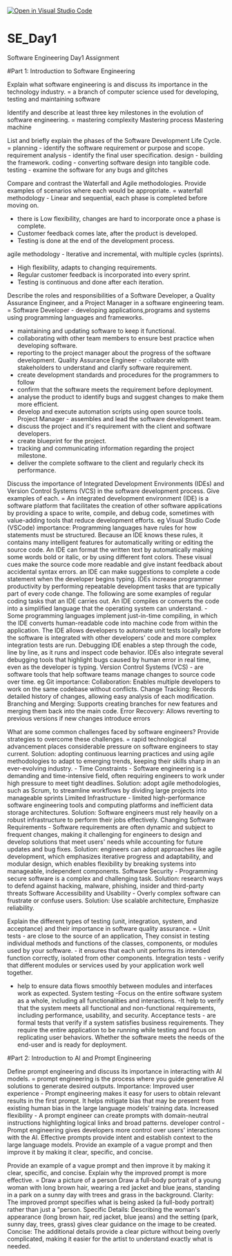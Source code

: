 [![Open in Visual Studio Code](https://classroom.github.com/assets/open-in-vscode-2e0aaae1b6195c2367325f4f02e2d04e9abb55f0b24a779b69b11b9e10269abc.svg)](https://classroom.github.com/online_ide?assignment_repo_id=18682061&assignment_repo_type=AssignmentRepo)
# SE_Day1
Software Engineering Day1 Assignment

#Part 1: Introduction to Software Engineering

Explain what software engineering is and discuss its importance in the technology industry.
=  a branch of computer science used for developing, testing and maintaining software

Identify and describe at least three key milestones in the evolution of software engineering.
= mastering complexity
Mastering process
Mastering machine

List and briefly explain the phases of the Software Development Life Cycle.
=  planning - identify the software requirement or purpose and scope.
   requirement analysis - identify the final user specification. 
   design - building the framework. 
   coding - converting software design into tangible code.
   testing - examine the software for any bugs and glitches

Compare and contrast the Waterfall and Agile methodologies. Provide examples of scenarios where each would be appropriate.
= waterfall methodology - Linear and sequential, each phase is completed before moving on. 
 - there is Low flexibility, changes are hard to incorporate once a phase is complete.
 - Customer feedback comes late, after the product is developed.
 - Testing is done at the end of the development process.


agile methodology - Iterative and incremental, with multiple cycles (sprints). 
 - High flexibility, adapts to changing requirements. 
 - Regular customer feedback is incorporated into every sprint. 
 - Testing is continuous and done after each iteration.

Describe the roles and responsibilities of a Software Developer, a Quality Assurance Engineer, and a Project Manager in a software engineering team.
= Software Developer - developing applications,programs and systems using programming languages and frameworks.
 - maintaining and updating software to keep it functional. 
 - collaborating with other team members to ensure best practice when developing software.
 - reporting to the project manager about the progress of the software development.
  Quality Assurance Engineer - collaborate with stakeholders to understand and clarify software requirement.
 - create development standards and procedures for the programmers to follow
 - confirm that the software meets the requirement before deployment. 
 - analyse the product to identify bugs and suggest changes to make them more efficient. 
 - develop and execute automation scripts using open source tools.
  Project Manager - assembles and lead the software development team.
 - discuss the project and it's requirement with the client and software developers.
 - create blueprint for the project.
 - tracking and communicating information regarding the project milestone.
 - deliver the complete software to the client and regularly check its performance.

Discuss the importance of Integrated Development Environments (IDEs) and Version Control Systems (VCS) in the software development process. Give examples of each.
= An integrated development environment (IDE) is a software platform that facilitates the creation of other software 
  applications by providing a space to write, compile, and debug code, sometimes with value-adding tools that reduce 
  development efforts. eg Visual Studio Code (VSCode)
  importance: Programming languages have rules for how statements must be structured. Because an IDE knows these rules, 
  it contains many intelligent features for automatically writing or editing the source code.
  An IDE can format the written text by automatically making some words bold or italic, or by using different font 
  colors. These visual cues make the source code more readable and give instant feedback about accidental syntax errors.
  an IDE can make suggestions to complete a code statement when the developer begins typing.
  IDEs increase programmer productivity by performing repeatable development tasks that are typically part of every 
  code change. The following are some examples of regular coding tasks that an IDE carries out.
  An IDE compiles or converts the code into a simplified language that the operating system can understand. - Some 
  programming languages implement just-in-time compiling, in which the IDE converts human-readable code into machine 
  code from within the application.
  The IDE allows developers to automate unit tests locally before the software is integrated with other developers' 
  code and more complex integration tests are run.
  Debugging IDE enables a step through the code, line by line, as it runs and inspect code behavior. IDEs also 
  integrate several debugging tools that highlight bugs caused by human error in real time, even as the developer is 
  typing.
  Version Control Systems (VCS) - are software tools that help software teams manage changes to source code over time. 
  eg Git
  importance:
  Collaboration: Enables multiple developers to work on the same codebase without conflicts.
  Change Tracking: Records detailed history of changes, allowing easy analysis of each modification. 
  Branching and Merging: Supports creating branches for new features and merging them back into the main code.
  Error Recovery: Allows reverting to previous versions if new changes introduce errors

What are some common challenges faced by software engineers? Provide strategies to overcome these challenges.
= rapid technological advancement places considerable pressure on software engineers to stay current.
  Solution: adopting continuous learning practices and using agile methodologies to adapt to emerging trends, keeping 
  their skills sharp in an ever-evolving industry. -
  Time Constraints - Software engineering is a demanding and time-intensive field, often requiring engineers to work 
  under high pressure to meet tight deadlines.
  Solution: adopt agile methodologies, such as Scrum, to streamline workflows by dividing large projects into 
  manageable sprints 
  Limited Infrastructure - limited high-performance software engineering tools and computing platforms and inefficient 
  data storage architectures. 
  Solution: Software engineers must rely heavily on a robust infrastructure to perform their jobs effectively.
  Changing Software Requirements - Software requirements are often dynamic and subject to frequent changes, making it 
  challenging for engineers to design and develop solutions that meet users' needs while accounting for future updates 
  and bug fixes. 
  Solution: engineers can adopt approaches like agile development, which emphasizes iterative progress and 
  adaptability, and modular design, which enables flexibility by breaking systems into manageable, independent 
  components.
  Software Security - Programming secure software is a complex and challenging task. 
  Solution: research ways to defend against hacking, malware, phishing, insider and third-party threats
  Software Accessibility and Usability - Overly complex software can frustrate or confuse users. 
  Solution: Use scalable architecture, Emphasize reliability.

Explain the different types of testing (unit, integration, system, and acceptance) and their importance in software quality assurance.
= Unit tests - are close to the source of an application, They consist in testing individual methods and functions of 
  the classes, components, or modules used by your software. - it ensures that each unit performs its intended 
  function correctly, isolated from other components.
  Integration tests - verify that different modules or services used by your application work well together.
 - help to ensure data flows smoothly between modules and interfaces work as expected.
  System testing -Focus on the entire software system as a whole, including all functionalities and interactions.
 -It help to verify that the system meets all functional and non-functional requirements, including performance, 
  usability, and security.
  Acceptance tests - are formal tests that verify if a system satisfies business requirements. They require the entire 
  application to be running while testing and focus on replicating user behaviors. 
  Whether the software meets the needs of the end-user and is ready for deployment.


#Part 2: Introduction to AI and Prompt Engineering

Define prompt engineering and discuss its importance in interacting with AI models.
=  prompt engineering  is the process where you guide generative AI solutions to generate desired outputs.
Importance:
Improved user experience - Prompt engineering makes it easy for users to obtain relevant results in the first prompt. It helps mitigate bias that may be present from existing human bias in the large language models’ training data.
Increased flexibility - A prompt engineer can create prompts with domain-neutral instructions highlighting logical links and broad patterns.
developer control - Prompt engineering gives developers more control over users' interactions with the AI. Effective prompts provide intent and establish context to the large language models. Provide an example of a vague prompt and then improve it by making it clear, specific, and concise.

Provide an example of a vague prompt and then improve it by making it clear, specific, and concise. Explain why the improved prompt is more effective.
= Draw a picture of a person
  Draw a full-body portrait of a young woman with long brown hair, wearing a red jacket and blue jeans, standing in a 
  park on a sunny day with trees and grass in the background.
  Clarity: The improved prompt specifies what is being asked (a full-body portrait) rather than just a "person.
  Specific Details: Describing the woman's appearance (long brown hair, red jacket, blue jeans) and the setting (park, 
  sunny day, trees, grass) gives clear guidance on the image to be created.
  Concise: The additional details provide a clear picture without being overly complicated, making it easier for the 
  artist to understand exactly what is needed.


